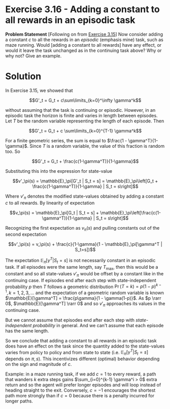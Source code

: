 # Exercise 3.16 - Adding a constant to all rewards in an episodic task

**Problem Statement**
[Following on from [Exercise 3.15](../ch03_ex03-15/README.md)] Now consider adding a constant $c$ to all the rewards in an *episodic* (emphasis mine) task, such as maze running. Would [adding a constant to all rewards] have any effect, or would it leave the task unchanged as in the continuing task above? Why or why not? Give an example.

# Solution
In Exercise 3.15, we showed that 

$$G'_t = G_t + c\sum\limits_{k=0}^\infty \gamma^k$$

without assuming that the task is continuing or episodic. However, in an episodic task the horizon is finite and varies in length between episodes. Let $T$ be the random variable representing the length of each episode. Then

$$G'_t = G_t + c \sum\limits_{k=0}^{T-1} \gamma^k$$

For a finite geometric series, the sum is equal to $\frac{1 - \gamma^T}{1-\gamma}$. Since $T$ is a random variable, the value of this fraction is random too. So

$$G'_t = G_t + \frac{c(1-\gamma^T)}{1-\gamma}$$

Substituting this into the expression for state-value

$$v'_\pi(s) = \mathbb{E}_\pi[G'_t | S_t = s] = \mathbb{E}_\pi\left[G_t + \frac{c(1-\gamma^T)}{1-\gamma} | S_t = s\right]$$

Where $v'_\pi$ denotes the modified state-values obtained by adding a constant $c$ to all rewards. By linearity of expectation

$$v_\pi(s) = \mathbb{E}_\pi[G_t | S_t = s] + \mathbb{E}_\pi\left[\frac{c(1-\gamma^T)}{1-\gamma} | S_t = s\right]$$

Recognizing the first expectation as $v_\pi(s)$ and pulling constants out of the second expectation

$$v'_\pi(s) = v_\pi(s) + \frac{c}{1-\gamma}(1 - \mathbb{E}_\pi[\gamma^T | S_t=s])$$

The expectation $\mathbb{E}_\pi[\gamma^T | S_t=s]$ is not necessarily constant in an episodic task. If all episodes were the same length, say $T_\text{max}$, then this would be a constant and so all state-values $v'_\pi$ would be offset by a constant like in the continuing case. If episodes end after each step with state-independent probability $p$ then $T$ follows a geometric distribution $\Pr(T=k) = p(1-p)^{k-1}, k=1,2,3,...$ and the expectation of a geometric random variable is known $\mathbb{E}[\gamma^T] = \frac{p\gamma}{1 - \gamma(1-p)}$. As $p \rarr 0$, $\mathbb{E}[\gamma^T] \rarr 0$ and so $v'_\pi$ approaches its values in the continuing case. 

But we cannot assume that episodes end after each step with *state-independent probability* in general. And we can't assume that each episode has the same length. 

So we conclude that adding a constant to all rewards in an episodic task does have an effect on the task since the quantity added to the state-values varies from policy to policy and from state to state (i.e. $\mathbb{E}_\pi[\gamma^T | S_t=s]$ depends on $\pi, s$). This incentivizes different (optimal) behavior depending on the sign and magnitude of $c$. 

Example: in a maze running task, if we add $c=1$ to every reward, a path that wanders $k$ extra steps gains $\sum_{i=0}^{k-1} \gamma^i > 0$ extra return and so the agent will prefer longer episodes and will loop instead of heading straight to the exit. Conversely, $c=-1$ encourages the shortest path more strongly than if $c=0$ because there is a penalty incurred for longer paths. 